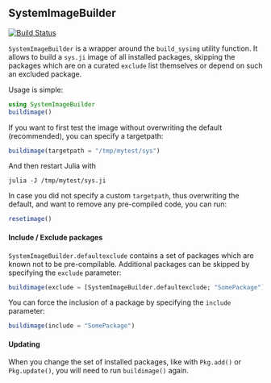 ## SystemImageBuilder

[![Build Status](https://travis-ci.org/rened/SystemImageBuilder.jl.png)](https://travis-ci.org/rened/SystemImageBuilder.jl)

`SystemImageBuilder` is a wrapper around the `build_sysimg` utility function. It allows to build a `sys.ji` image of all installed packages, skipping the packages which are on a curated `exclude` list themselves or depend on such an excluded package.

Usage is simple:

```jl
using SystemImageBuilder
buildimage()
```

If you want to first test the image without overwriting the default (recommended), you can specify a targetpath:

```jl
buildimage(targetpath = "/tmp/mytest/sys")
```

And then restart Julia with

```
julia -J /tmp/mytest/sys.ji
```

In case you did not specify a custom `targetpath`, thus overwriting the default, and want to remove any pre-compiled code, you can run:

```jl
resetimage()
```

#### Include / Exclude packages

`SystemImageBuilder.defaultexclude` contains a set of packages which are known not to be pre-compilable. Additional packages can be skipped by specifying the `exclude` parameter:

```jl
buildimage(exclude = [SystemImageBuilder.defaultexclude; "SomePackage"])
```

You can force the inclusion of a package by specifying the `include` parameter:

```jl
buildimage(include = "SomePackage")
```

#### Updating

When you change the set of installed packages, like with `Pkg.add()` or `Pkg.update()`, you will need to run `buildimage()` again.


